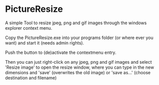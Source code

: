 # PictureResize
A simple Tool to resize jpeg, png and gif images through the windows explorer context menu.

Copy the PictureResize.exe into your programs folder (or where ever you want) and start it (needs admin rights).

Push the button to (de)activate the contextmenu entry.

Then you can just right-click on any jpeg, png and gif images and select 'Resize image' to open the resize window,
where you can type in the new dimensions and 'save' (overwrites the old image) or 'save as...' (choose destination and filename)
